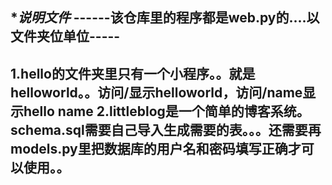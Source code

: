 ************************说明文件***********************
------该仓库里的程序都是web.py的....以文件夹位单位-----
-------------------------------------------------------
1.hello的文件夹里只有一个小程序。。就是helloworld。。访问/显示helloworld，访问/name显示hello name
2.littleblog是一个简单的博客系统。schema.sql需要自己导入生成需要的表。。。还需要再models.py里把数据库的用户名和密码填写正确才可以使用。。
-------------------------------------------------------
